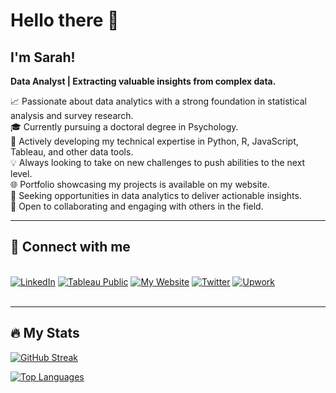 # Hello there 👋

## I'm Sarah! 

**Data Analyst | Extracting valuable insights from complex data.** <br>

📈 Passionate about data analytics with a strong foundation in statistical analysis and survey research.<br>
🎓 Currently pursuing a doctoral degree in Psychology.<br>
📖 Actively developing my technical expertise in Python, R, JavaScript, Tableau, and other data tools. <br>
💡 Always looking to take on new challenges to push abilities to the next level.<br>
🌐 Portfolio showcasing my projects is available on my website.<br>
🌟 Seeking opportunities in data analytics to deliver actionable insights.<br>
🌱 Open to collaborating and engaging with others in the field.<br>

--- 
## 🤝 Connect with me
<br>
<div id="badges">
  <a href="https://www.linkedin.com/in/sarsteg/"><img src="https://img.shields.io/badge/LinkedIn-blue?style=for-the-badge&logo=linkedin&logoColor=white" alt="LinkedIn"/></a>
  <a href="https://public.tableau.com/app/profile/sarah.stegall.rodriguez"><img src="https://img.shields.io/badge/Tableau-E97627.svg?style=for-the-badge&logo=Tableau&logoColor=white" alt="Tableau Public"/></a>
  <a href="https://sarsteg.wixsite.com/sarsteg"><img src="https://img.shields.io/badge/Wix-0C6EFC.svg?style=for-the-badge&logo=Wix&logoColor=white" alt="My Website"/></a>
  <a href="https://twitter.com/sarsteg"><img src="https://img.shields.io/badge/Twitter-1DA1F2.svg?style=for-the-badge&logo=Twitter&logoColor=white" alt="Twitter"/></a>
  <a href="https://www.upwork.com/freelancers/sarsteg"><img src="https://img.shields.io/badge/UpWork-6FDA44?style=for-the-badge&logo=Upwork&logoColor=white" alt="Upwork"/></a>
   
</div>
<br>

---

## 🔥 My Stats

[![GitHub Streak](http://github-readme-streak-stats.herokuapp.com?user=sarsteg&theme=dark&background=000000)](https://git.io/streak-stats)


[![Top Languages](https://github-readme-stats.vercel.app/api/top-langs/?username=sarsteg&layout=compact&theme=vision-friendly-dark)](https://github.com/anuraghazra/github-readme-stats)




<img src="https://komarev.com/ghpvc/?username=sarsteg&style=flat-square&color=blue" alt=""/>

